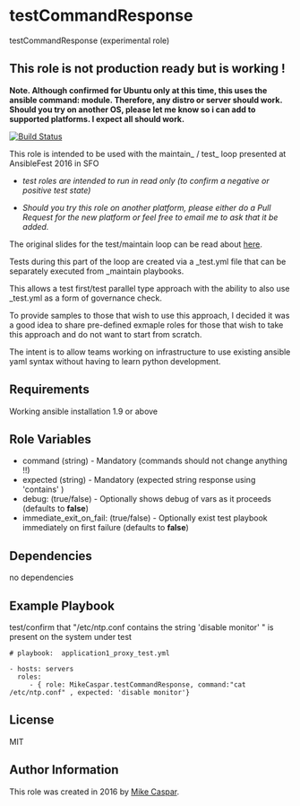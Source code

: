 testCommandResponse
===================

testCommandResponse (experimental role)

## This role is not production ready but is working !

**Note. Although confirmed for Ubuntu only at this time, this uses the ansible command: module. Therefore, any distro or server should work.**
**Should you try on another OS, please let me know so i can add to supported platforms. I expect all should work.**


[![Build Status](https://travis-ci.org/MikeCaspar/testCommandResponse.svg?branch=master)](https://travis-ci.org/MikeCaspar/testCommandResponse)



This role is intended to be used with the maintain_ / test_ loop presented at AnsibleFest 2016 in SFO

- *test roles are intended to run in read only (to confirm a negative or positive test state)*

- *Should you try this role on another platform, please either do a Pull Request for the new platform or feel free to email me to ask that it be added.*


The original slides for the test/maintain loop can be read about [here](http://www.slideshare.net/MikeCaspar/testing-for-infrastructure-as-code-for-ansiblefest-2016-64540514).

Tests during this part of the loop are created via a _test.yml file that can be separately executed from _maintain playbooks.

This allows a test first/test parallel type approach with the ability to also use _test.yml as a form of governance check.

To provide samples to those that wish to use this approach, I decided it was a good idea to share pre-defined exmaple roles for those that wish to take this approach and do not want to start from scratch.

The intent is to allow teams working on infrastructure to use existing ansible yaml syntax without having to learn python development.

Requirements
------------

Working ansible installation 1.9 or above

Role Variables
--------------

* command (string) - Mandatory   (commands should not change anything !!)
* expected (string) - Mandatory  (expected string response using 'contains' )
* debug: (true/false) - Optionally shows debug of vars as it proceeds (defaults to **false**)
* immediate_exit_on_fail: (true/false) - Optionally exist test playbook immediately on first failure (defaults to **false**)
 
Dependencies
------------

no dependencies

Example Playbook
----------------

test/confirm that "/etc/ntp.conf contains the string 'disable monitor' " is present on the system under test


    # playbook:  application1_proxy_test.yml
    
    - hosts: servers
      roles:
         - { role: MikeCaspar.testCommandResponse, command:"cat /etc/ntp.conf" , expected: 'disable monitor'}
     
            
## License

MIT

## Author Information

This role was created in 2016 by [Mike Caspar](http://www.caspar.com/).
